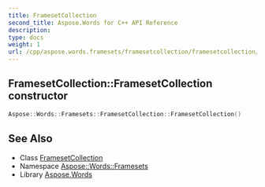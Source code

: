 ```yaml
---
title: FramesetCollection
second_title: Aspose.Words for C++ API Reference
description: 
type: docs
weight: 1
url: /cpp/aspose.words.framesets/framesetcollection/framesetcollection/
---
```

## FramesetCollection::FramesetCollection constructor




```cpp
Aspose::Words::Framesets::FramesetCollection::FramesetCollection()
```

## See Also

* Class [FramesetCollection](../)
* Namespace [Aspose::Words::Framesets](../../)
* Library [Aspose.Words](../../../)
